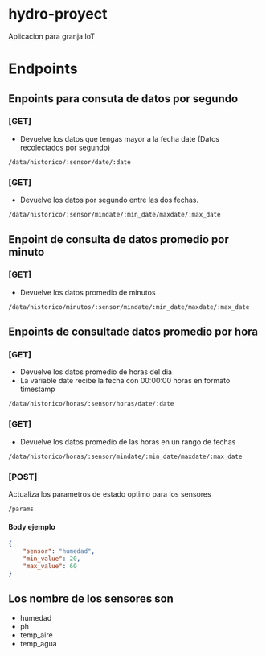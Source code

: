 hydro-proyect
=============

Aplicacion para granja IoT

# Endpoints 

## Enpoints para consuta de datos por segundo

### [GET]

- Devuelve los datos que tengas mayor a la fecha date (Datos recolectados por segundo)

```
/data/historico/:sensor/date/:date
```

### [GET]

- Devuelve los datos por segundo entre las dos fechas.

```
/data/historico/:sensor/mindate/:min_date/maxdate/:max_date
```
## Enpoint de consulta de datos promedio por minuto


### [GET]

- Devuelve los datos promedio de minutos
```
/data/historico/minutos/:sensor/mindate/:min_date/maxdate/:max_date
```

## Enpoints de consultade datos promedio por hora

### [GET]

- Devuelve los datos promedio de horas del dia
- La variable date recibe la fecha con 00:00:00 horas en formato timestamp

```
/data/historico/horas/:sensor/horas/date/:date
```

### [GET]

- Devuelve los datos promedio de las horas en un rango de fechas
```
/data/historico/horas/:sensor/mindate/:min_date/maxdate/:max_date
```

### [POST]

Actualiza los parametros de estado optimo para los sensores

```
/params
```

#### Body ejemplo

```json
{
	"sensor": "humedad",
	"min_value": 20,
	"max_value": 60
}
```

## Los nombre de los sensores son

- humedad
- ph
- temp_aire
- temp_agua
